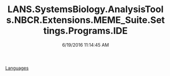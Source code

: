 ﻿---
title: LANS.SystemsBiology.AnalysisTools.NBCR.Extensions.MEME_Suite.Settings.Programs.IDE
date: 6/19/2016 11:14:45 AM
---

[Languages](T-LANS.SystemsBiology.AnalysisTools.NBCR.Extensions.MEME_Suite.Settings.Programs.IDE.Languages.html)
